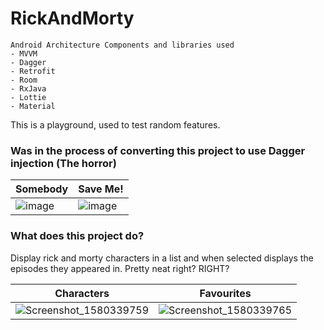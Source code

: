 # RickAndMorty
 
  ```
Android Architecture Components and libraries used
- MVVM
- Dagger
- Retrofit
- Room
- RxJava 
- Lottie
- Material
```

This is a playground, used to test random features.

### Was in the process of converting this project to use Dagger injection (The horror) 

| Somebody | Save Me! |
|---|---|
|![image](https://user-images.githubusercontent.com/15348446/67815432-d1042f80-fa9e-11e9-91e7-8b72a05294eb.png)|![image](https://user-images.githubusercontent.com/15348446/67815345-97332900-fa9e-11e9-86df-583501ca989e.png)|

### What does this project do?

Display rick and morty characters in a list and when selected displays the episodes they appeared in. Pretty neat right? RIGHT?

| Characters | Favourites |
|---|---|
|![Screenshot_1580339759](https://user-images.githubusercontent.com/15348446/73406046-65c03880-42ed-11ea-9fc7-e2f27a00dde9.png)|![Screenshot_1580339765](https://user-images.githubusercontent.com/15348446/73406058-6a84ec80-42ed-11ea-9367-82912938fdd0.png)|
